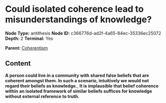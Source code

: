 # Could isolated coherence lead to misunderstandings of knowledge?

**Node Type:** antithesis
**Node ID:** c366776d-ad2f-4a65-84ec-35336ec25072
**Depth:** 2
**Terminal:** Yes

**Parent:** [Coherentism](coherentism.md)

## Content

**A person could live in a community with shared false beliefs that are coherent amongst them. In such a scenario, intuitively we would not regard their beliefs as knowledge.**, **It is implausible that belief coherence within an isolated framework of similar beliefs suffices for knowledge without external reference to truth.**
